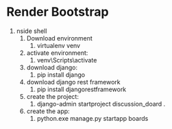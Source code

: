 # Render Bootstrap
<ol>
	<li>nside shell
		<ol>
			<li>Download environment
				<ol>
					<li>virtualenv venv</li>
				</ol>
			</li>
			<li>activate environment:
				<ol>
					<li>venv\Scripts\activate</li>
				</ol>
			</li>
			<li>download django:
				<ol>
					<li>pip install django</li>
				</ol>
			</li>
			<li>download django rest framework
				<ol>
					<li>pip install djangorestframework</li>
				</ol>
			</li>
			<li>create the project:
				<ol>
					<li>django-admin startproject discussion_doard .</li>
				</ol>
			</li>
<li>create the app:
	<ol>
		<li>python.exe manage.py startapp boards</li>
		</ol>
			</li>
		</ol>
	</li>
</ol>
	
